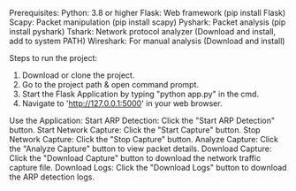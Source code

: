 Prerequisites:
Python: 3.8 or higher
Flask: Web framework (pip install Flask)
Scapy: Packet manipulation (pip install scapy)
Pyshark: Packet analysis (pip install pyshark)
Tshark: Network protocol analyzer (Download and install, add to system PATH)
Wireshark: For manual analysis (Download and install)

Steps to run the project:
1. Download or clone the project.
2. Go to the project path & open command prompt.
3. Start the Flask Application by typing "python app.py" in the cmd.
4. Navigate to 'http://127.0.0.1:5000' in your web browser.


Use the Application:
Start ARP Detection: Click the "Start ARP Detection" button.
Start Network Capture: Click the "Start Capture" button.
Stop Network Capture: Click the "Stop Capture" button.
Analyze Capture: Click the "Analyze Capture" button to view packet details.
Download Capture: Click the "Download Capture" button to download the network traffic capture file.
Download Logs: Click the "Download Logs" button to download the ARP detection logs.
